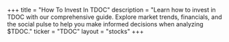 +++
title = "How To Invest In TDOC"
description = "Learn how to invest in TDOC with our comprehensive guide. Explore market trends, financials, and the social pulse to help you make informed decisions when analyzing $TDOC."
ticker = "TDOC"
layout = "stocks"
+++

